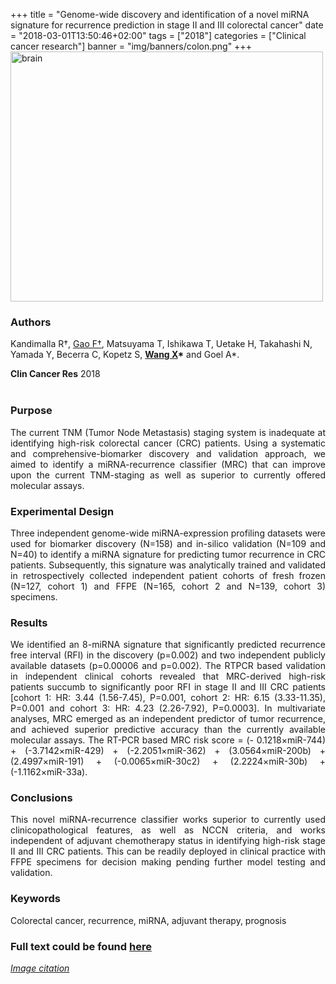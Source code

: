 +++
title = "Genome-wide discovery and identification of a novel miRNA signature for recurrence prediction in stage II and III colorectal cancer"
date = "2018-03-01T13:50:46+02:00"
tags = ["2018"]
categories = ["Clinical cancer research"]
banner = "img/banners/colon.png"
+++
<img src="/img/banners/colon.png" width= "500" height="400" alt="brain" align=center />

### **Authors**

Kandimalla R†, <U>Gao F†</U>, Matsuyama T, Ishikawa T, Uetake H, Takahashi N, Yamada Y, Becerra C, Kopetz S, **<u>Wang X</u>\*** and Goel A\*. 

**Clin Cancer Res** 2018
<br><br>
### **Purpose**

<p align="justify">The current TNM (Tumor Node Metastasis) staging system is inadequate at identifying high-risk colorectal cancer (CRC) patients. Using a systematic and comprehensive-biomarker discovery and validation approach, we aimed to identify a miRNA-recurrence classifier (MRC) that can improve upon the current TNM-staging as well as superior to currently offered molecular assays. 

### **Experimental Design**

<p align="justify">Three independent genome-wide miRNA-expression profiling datasets were used for biomarker discovery (N=158) and in-silico validation (N=109 and N=40) to identify a miRNA signature for predicting tumor recurrence in CRC patients. Subsequently, this signature was analytically trained and validated in retrospectively collected independent patient cohorts of fresh frozen (N=127, cohort 1) and FFPE (N=165, cohort 2 and N=139, cohort 3) specimens. 

### **Results**

<p align="justify">We identified an 8-miRNA signature that significantly predicted recurrence free interval (RFI) in the discovery (p=0.002) and two independent publicly available datasets (p=0.00006 and p=0.002). The RTPCR based validation in independent clinical cohorts revealed that MRC-derived high-risk patients succumb to significantly poor RFI in stage II and III CRC patients [cohort 1: HR: 3.44 (1.56-7.45), P=0.001, cohort 2: HR: 6.15 (3.33-11.35), P=0.001 and cohort 3: HR: 4.23 (2.26-7.92), P=0.0003]. In multivariate analyses, MRC emerged as an independent predictor of tumor recurrence, and achieved superior predictive accuracy than the currently available molecular assays. The RT-PCR based MRC risk score = (- 0.1218×miR-744) + (-3.7142×miR-429) + (-2.2051×miR-362) + (3.0564×miR-200b) + (2.4997×miR-191) + (-0.0065×miR-30c2) + (2.2224×miR-30b) + (-1.1162×miR-33a). 

### **Conclusions**

<p align="justify">This novel miRNA-recurrence classifier works superior to currently used clinicopathological features, as well as NCCN criteria, and works independent of adjuvant chemotherapy status in identifying high-risk stage II and III CRC patients. This can be readily deployed in clinical practice with FFPE specimens for decision making pending further model testing and validation.

### **Keywords**

<p align="justify">Colorectal cancer, recurrence, miRNA, adjuvant therapy, prognosis

### **Full text could be found [here](https://www.ncbi.nlm.nih.gov/pubmed/29514841)**

[*Image citation*](https://www.lorientlejour.com/author/91-Nada-MERHI)